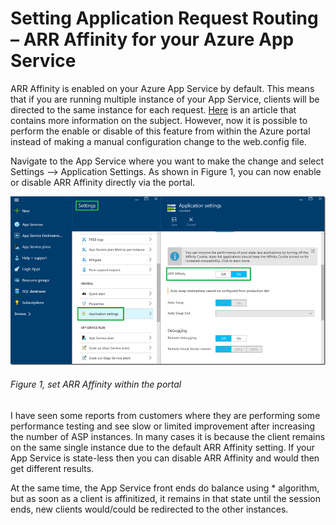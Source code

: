 # Setting Application Request Routing – ARR Affinity for your Azure App Service

ARR Affinity is enabled on your Azure App Service by default. This means that if you are running multiple instance of your App Service, clients will be directed to the same instance for each request. [Here][LINK1] is an article that contains more information on the subject. However, now it is possible to perform the enable or disable of this feature from within the Azure portal instead of making a manual configuration change to the web.config file.

Navigate to the App Service where you want to make the change and select Settings –> Application Settings.  As shown in Figure 1, you can now enable or disable ARR Affinity directly via the portal.

![set ARR Affinity within the portal][FIGURE1]
###### Figure 1, set ARR Affinity within the portal

I have seen some reports from customers where they are performing some performance testing and see slow or limited improvement after increasing the number of ASP instances.  In many cases it is because the client remains on the same single instance due to the default ARR Affinity setting.  If your App Service is state-less then you can disable ARR Affinity and would then get different results.

At the same time, the App Service front ends do balance using * algorithm, but as soon as a client is affinitized, it remains in that state until the session ends, new clients would/could be redirected to the other instances.

[FIGURE1]: ../images/2016/msdn-0659.png "Figure 1, set ARR Affinity within the portal"

[LINK1]: https://azure.microsoft.com/en-us/blog/disabling-arrs-instance-affinity-in-windows-azure-web-sites/
